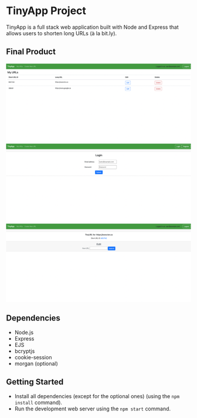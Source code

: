 # TinyApp Project

TinyApp is a full stack web application built with Node and Express that allows users to shorten long URLs (à la bit.ly).

## Final Product

!["screenshot of urls-page"](https://github.com/RuoningJin/tinyapp/blob/main/docs/urls-page.png?raw=true)
!["screenshot of login-page"](https://github.com/RuoningJin/tinyapp/blob/main/docs/login-page.png?raw=true)
!["screenshot of content-page"](https://github.com/RuoningJin/tinyapp/blob/main/docs/content-page.png?raw=true)

## Dependencies

- Node.js
- Express
- EJS
- bcryptjs
- cookie-session
- morgan (optional)
## Getting Started

- Install all dependencies (except for the optional ones) (using the `npm install` command).
- Run the development web server using the `npm start` command.